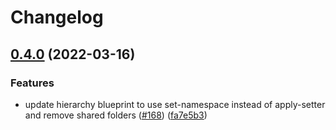 # Changelog

## [0.4.0](https://github.com/GoogleCloudPlatform/blueprints/compare/hierarchy-blueprint-v0.3.0...hierarchy-blueprint-v0.4.0) (2022-03-16)


### Features

* update hierarchy blueprint to use set-namespace instead of apply-setter and remove shared folders ([#168](https://github.com/GoogleCloudPlatform/blueprints/issues/168)) ([fa7e5b3](https://github.com/GoogleCloudPlatform/blueprints/commit/fa7e5b390afec2d619c9d94fb74397f924a428ce))
